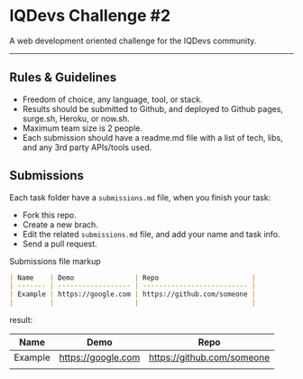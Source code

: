 # IQDevs Challenge #2

A web development oriented challenge for the IQDevs community.

---

## Rules & Guidelines

- Freedom of choice, any language, tool, or stack.
- Results should be submitted to Github, and deployed to Github pages, surge.sh, Heroku, or now.sh.
- Maximum team size is 2 people.
- Each submission should have a readme.md file with a list of tech, libs, and any 3rd party APIs/tools used.

## Submissions

Each task folder have a `submissions.md` file, when you finish your task:

- Fork this repo.
- Create a new brach.
- Edit the related `submissions.md` file, and add your name and task info.
- Send a pull request.

Submissions file markup

```md
| Name    | Demo               | Repo                       |
| ------- | ------------------ | -------------------------- |
| Example | https://google.com | https://github.com/someone |
|         |                    |                            |
```

result:

| Name    | Demo               | Repo                       |
| ------- | ------------------ | -------------------------- |
| Example | https://google.com | https://github.com/someone |
|         |                    |                            |

